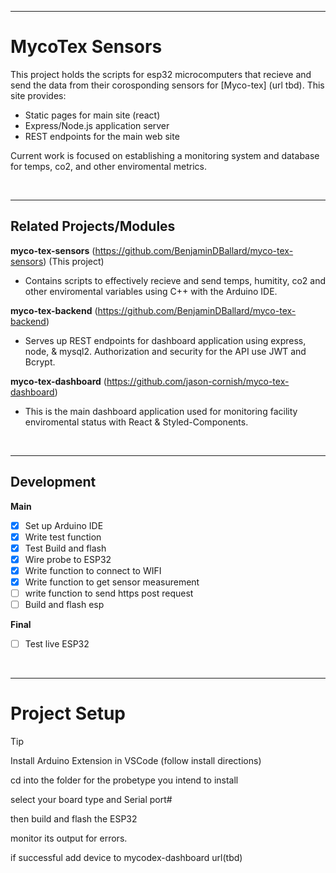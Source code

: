<hr/>

# MycoTex Sensors

This project holds the scripts for esp32 microcomputers that recieve and send the data from their corosponding sensors for
[Myco-tex] (url tbd).
This site provides:

- Static pages for main site (react)
- Express/Node.js application server
- REST endpoints for the main web site

Current work is focused on establishing a monitoring system and database for temps, co2, and other enviromental metrics.

<br/>
<hr/>

## Related Projects/Modules

**myco-tex-sensors** (https://github.com/BenjaminDBallard/myco-tex-sensors)  (This project) 
- Contains scripts to effectively recieve and send temps, humitity, co2 and other enviromental variables using C++ with the Arduino IDE.

**myco-tex-backend** (https://github.com/BenjaminDBallard/myco-tex-backend)  
- Serves up REST endpoints for dashboard application using express, node, & mysql2. Authorization and security for the API use JWT and Bcrypt.

**myco-tex-dashboard** (https://github.com/jason-cornish/myco-tex-dashboard)  
- This is the main dashboard application used for monitoring facility enviromental status with React & Styled-Components.

<br/>
<hr/>

## Development
**Main**
- [x] Set up Arduino IDE
- [x] Write test function
- [x] Test Build and flash
- [x] Wire probe to ESP32
- [x] Write function to connect to WIFI
- [x] Write function to get sensor measurement
- [ ] write function to send https post request
- [ ] Build and flash esp

**Final**
- [ ] Test live ESP32

<br/>
<hr/>

# Project Setup
> [!TIP]
>
> Install Arduino Extension in VSCode (follow install directions)
> 
> cd into the folder for the probetype you intend to install
>
> select your board type and Serial port# 
>
> then build and flash the ESP32
>
> monitor its output for errors.
>
> if successful add device to mycodex-dashboard url(tbd)
